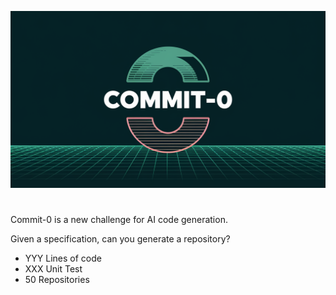 ![](logo.webp)

#

Commit-0 is a new challenge for AI code generation.

Given a specification, can you generate a repository?

- YYY Lines of code
- XXX Unit Test
- 50 Repositories
